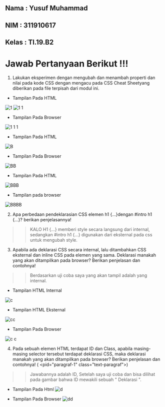 ## Nama   : Yusuf Muhammad
## NIM    : 311910617
## Kelas  : TI.19.B2


# Jawab Pertanyaan Berikut !!!


1. Lakukan  eksperimen  dengan  mengubah  dan  menambah  properti  dan  nilai  pada  kode  CSS dengan mengacu pada CSS Cheat Sheetyang diberikan pada file terpisah dari   modul ini.

- Tampilan Pada HTML

![1](https://user-images.githubusercontent.com/81587959/113517523-aa5afa00-95aa-11eb-8625-fb9e65735d4d.PNG)
![1 1](https://user-images.githubusercontent.com/81587959/113517528-ae871780-95aa-11eb-8730-7e1cbee40922.PNG)




- Tampilan Pada Browser

![1 1 1](https://user-images.githubusercontent.com/81587959/113517545-c363ab00-95aa-11eb-98ad-c8b10be92c13.PNG)




- Tampilan Pada HTML

![B](https://user-images.githubusercontent.com/81587959/113517910-12aadb00-95ad-11eb-800f-4d2c02474e2d.PNG)




- Tampilan Pada Browser
 
![BB](https://user-images.githubusercontent.com/81587959/113517913-19d1e900-95ad-11eb-8cd1-1aaf1d08071a.PNG)




- Tampilan Pada HTML 

![BBB](https://user-images.githubusercontent.com/81587959/113517922-2a825f00-95ad-11eb-92a6-3b8593ef5740.PNG)




- Tampilan pada browser
 
![BBBB](https://user-images.githubusercontent.com/81587959/113517927-2e15e600-95ad-11eb-806b-24f7ea1cc1e6.PNG)



2. Apa   perbedaan   pendeklarasian   CSS   elemen h1   {...}dengan #intro   h1   {...}?   berikan penjelasannya!

>> KALO H1 {...} memberi style secara langsung dari internal, sedangkan #intro h1 {...} digunakan dari eksternal pada css untuk mengubah style.


3. Apabila ada deklarasi CSS secara internal, lalu ditambahkan CSS eksternal dan  inline CSS  pada elemen   yang   sama.   Deklarasi   manakah   yang   akan   ditampilkan   pada   browser?   Berikan penjelasan dan contohnya!

>> Berdasarkan uji coba saya yang akan tampil adalah  yang internal.

- Tampilan HTML Internal

![c](https://user-images.githubusercontent.com/81587959/113518186-f27c1b80-95ae-11eb-96f6-3b76d77e2b36.PNG)



- Tampilan HTML Eksternal

![cc](https://user-images.githubusercontent.com/81587959/113518197-0162ce00-95af-11eb-9dc8-fca836802d8c.PNG)



- Tampilan Pada Browser

![c c](https://user-images.githubusercontent.com/81587959/113518208-14759e00-95af-11eb-8ddf-a9ea79eb76c6.PNG)



4. Pada  sebuah  elemen  HTML  terdapat  ID  dan  Class,  apabila  masing-masing  selector  tersebut terdapat   deklarasi   CSS,   maka   deklarasi   manakah   yang   akan   ditampilkan   pada   browser? Berikan penjelasan dan contohnya!   ( <pid="paragraf-1" class="text-paragraf">)

>> Jawabannya adalah ID, Setelah saya uji coba dan bisa dilihat pada gambar bahwa ID mewakili sebuah " Deklarasi ".


- Tampilan Pada Html
![d](https://user-images.githubusercontent.com/81587959/113518374-23a91b80-95b0-11eb-832c-abc439318f1e.PNG)



- Tampilan Pada Browser
![dd](https://user-images.githubusercontent.com/81587959/113518387-37548200-95b0-11eb-935a-c74e5678de35.PNG)










